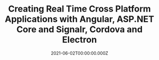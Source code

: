---
title: Creating Real Time Cross Platform Applications with Angular, ASP.NET Core and Signalr, Cordova and Electron
link: https://geekle.us/angular
date: 2021-06-02T00:00:00.000Z
image: speaking.jpg
event: ANGULAR GLOBAL SUMMIT'21
tags: [Angular,ASP.NET Core SignalR]
dataId: 7229760120674a938ef4eae7a48ab01d
slides: https://speakerdeck.com/fabiangosebrink/realtime-cross-plattform-apps-with-angular-asp-dot-net-core-and-signalr
category: talks
---